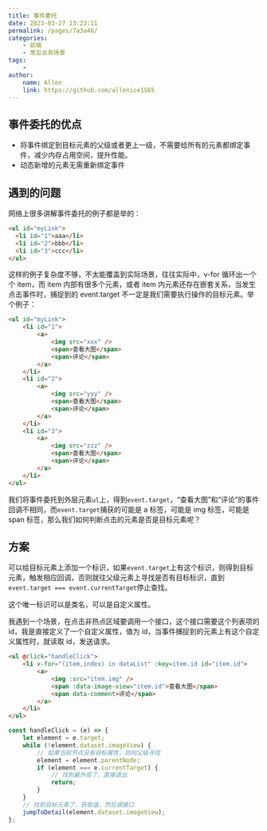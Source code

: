 ```yaml
---
title: 事件委托
date: 2023-03-27 13:23:11
permalink: /pages/7a3a46/
categories:
    - 前端
    - 常见业务场景
tags:
    -
author:
    name: Allen
    link: https://github.com/allenice1565
---
```


## 事件委托的优点

-   将事件绑定到目标元素的父级或者更上一级，不需要给所有的元素都绑定事件，减少内存占用空间，提升性能。
-   动态新增的元素无需重新绑定事件

## 遇到的问题

网络上很多讲解事件委托的例子都是举的：

```HTML
<ul id="myLink">
  <li id="1">aaa</li>
  <li id="2">bbb</li>
  <li id="3">ccc</li>
</ul>
```

这样的例子复杂度不够，不太能覆盖到实际场景，往往实际中，v-for 循环出一个个 item，而 item 内部有很多个元素，或者 item 内元素还存在嵌套关系，当发生点击事件时，捕捉到的 event.target 不一定是我们需要执行操作的目标元素。举个例子：

```HTML
<ul id="myLink">
    <li id="1">
        <a>
            <img src="xxx" />
            <span>查看大图</span>
            <span>评论</span>
        </a>
    </li>
    <li id="2">
        <a>
            <img src="yyy" />
            <span>查看大图</span>
            <span>评论</span>
        </a>
    </li>
    <li id="3">
        <a>
            <img src="zzz" />
            <span>查看大图</span>
            <span>评论</span>
        </a>
    </li>
</ul>
```

我们将事件委托到外层元素`ul`上，得到`event.target`，“查看大图”和“评论”的事件回调不相同，而`event.target`捕获的可能是 a 标签，可能是 img 标签，可能是 span 标签，那么我们如何判断点击的元素是否是目标元素呢？

## 方案

可以给目标元素上添加一个标识，如果`event.target`上有这个标识，则得到目标元素，触发相应回调，否则就往父级元素上寻找是否有目标标识，直到`event.target === event.currentTarget`停止查找。

这个唯一标识可以是类名，可以是自定义属性。

我遇到一个场景，在点击非热点区域要调用一个接口，这个接口需要这个列表项的 id，我是直接定义了一个自定义属性，值为 id，当事件捕捉到的元素上有这个自定义属性时，就读取 id，发送请求。

```HTML
<ul @click="handleClick">
    <li v-for="(item,index) in dataList" :key=item.id id="item.id">
        <a>
            <img :src="item.img" />
            <span :data-image-view="item.id">查看大图</span>
            <span data-comment>评论</span>
        </a>
    </li>
</ul>
```

```js
const handleClick = (e) => {
    let element = e.target;
    while (!element.dataset.imageView) {
        // 如果当前节点没有目标属性，则向父级寻找
        element = element.parentNode;
        if (element === e.currentTarget) {
            // 找到最外层了，直接退出
            return;
        }
    }
    // 找到目标元素了，获取值，然后调接口
    jumpToDetail(element.dataset.imageView);
};
```
